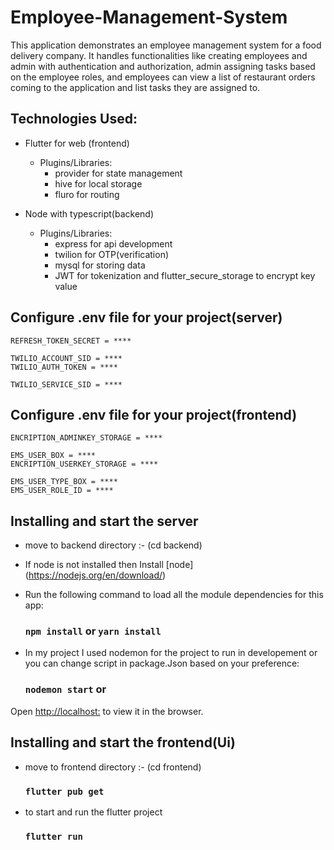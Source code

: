 # Employee-Management-System

This application demonstrates an employee management system for a food delivery company. It handles functionalities like creating employees and admin with authentication and authorization, admin assigning tasks based on the employee roles, and employees can view a list of restaurant orders coming to the application and list tasks they are assigned to.

## Technologies Used:
	
- Flutter for web (frontend)
  - Plugins/Libraries:
    - provider for state management
	- hive for local storage
	- fluro for routing

- Node with typescript(backend)
  - Plugins/Libraries:
    - express for api development 
	- twilion for OTP(verification)
	- mysql for storing data
	- JWT for tokenization and flutter_secure_storage to encrypt key value


## Configure .env file for your project(server) 

```ACCESS_TOKEN_SECRET = ****
REFRESH_TOKEN_SECRET = ****

TWILIO_ACCOUNT_SID = ****
TWILIO_AUTH_TOKEN = ****

TWILIO_SERVICE_SID = ****

```


## Configure .env file for your project(frontend) 


```EMS_ADMIN_BOX = ****
ENCRIPTION_ADMINKEY_STORAGE = ****

EMS_USER_BOX = ****
ENCRIPTION_USERKEY_STORAGE = ****

EMS_USER_TYPE_BOX = ****
EMS_USER_ROLE_ID = ****

```

## Installing and start the server

- move to backend directory :- (cd backend)

- If node is not installed then Install [node] (https://nodejs.org/en/download/)
- Run the following command to load all the module dependencies for this app:

  ### `npm install` or `yarn install`

- In my project I used nodemon for the project to run in developement or you can change script in package.Json based on your preference:

  ### `nodemon start` or 

Open [http://localhost:<yourEnvPort>](http://localhost:<yourEnvPort>) to view it in the browser.



## Installing and start the frontend(Ui)

- move to frontend directory :- (cd frontend)

  ### `flutter pub get`

- to start and run the flutter project

  ### `flutter run`




